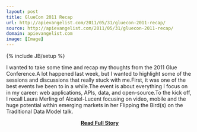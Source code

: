 ```yaml
---
layout: post
title: GlueCon 2011 Recap
url: http://apievangelist.com/2011/05/31/gluecon-2011-recap/
source: http://apievangelist.com/2011/05/31/gluecon-2011-recap/
domain: apievangelist.com
image: [Image]
---
```

{% include JB/setup %}<p>I wanted to take some time and recap my thoughts from the 2011 Glue Conference.A lot happened last week, but I wanted to highlight some of the sessions and discussions that really stuck with me.First, it was one of the best events Ive been to in a while.The event is about everything I focus on in my career:  web applications, APIs, data, and open-source.To the kick off, I recall Laura Merling of Alcatel-Lucent focusing on video, mobile and the huge potential within emerging markets in her Flipping the Bird(s) on the Traditional Data Model talk.</p>
<center><p><a href="http://apievangelist.com/2011/05/31/gluecon-2011-recap/" style='padding:25px; font-sze:18px; font-weight: bold;'>Read Full Story</a></p></center>
